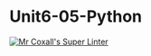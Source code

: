 # Unit6-05-Python
[![Mr Coxall's Super Linter](https://github.com/ICS3U-Programming-JosephK/Unit6-03-Python/workflows/Mr%20Coxall's%20Super%20Linter/badge.svg)](https://github.com/ICS3U-Programming-JosephK/Unit6-03-Python/actions/)

